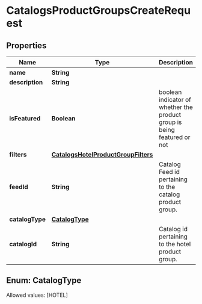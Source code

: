 

# CatalogsProductGroupsCreateRequest


## Properties

Name | Type | Description | Notes
------------ | ------------- | ------------- | -------------
**name** | **String** |  | 
**description** | **String** |  |  [optional]
**isFeatured** | **Boolean** | boolean indicator of whether the product group is being featured or not |  [optional]
**filters** | [**CatalogsHotelProductGroupFilters**](CatalogsHotelProductGroupFilters.md) |  | 
**feedId** | **String** | Catalog Feed id pertaining to the catalog product group. | 
**catalogType** | [**CatalogType**](#CatalogType) |  | 
**catalogId** | **String** | Catalog id pertaining to the hotel product group. | 


## Enum: CatalogType
Allowed values: [HOTEL]




